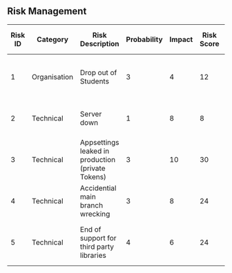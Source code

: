 ## Risk Management

| Risk ID |	Category | Risk Description |	Probability |	Impact |	Risk Score | Mitigation Strategy |	Indicator |	Contingency Plan	| Responsible |	Status |	Last modifed date |
|-|-|-|-|-|-|-|-|-|-|-|-|
|1	|Organisation|	Drop out of Students	|3|	4|	12|	Healthy Lifestyle, Benefits|	Longer absence|	Higher Workload, cancel unimportant featuers|	Alex|	Closed|	04.06.2023|
|2	|Technical|	Server down	|1	|8	|8|	Backup plan for deployment, Backup (Code, Data, etc.)| 	Email from provider, Health Monitoring|	Change to Azure|	Alex	|Open	|12.04.2023|
|3	|Technical|	Appsettings leaked in production (private Tokens)|3	|10	|30	|DO NOT PUSH THE REAL APPSETTINGS.JSON, if edited check git status|	Code Review, Pull Request |	Change secrets|	Pusher	|Closed	|04.06.2023|
|4	|Technical	|Accidential main branch wrecking|	3	|8	|24	|Git main branch protection |	Warning in git bash and force push|	Revert branch, force push recent main branch|	Pusher|	Closed	|12.04.2023|
|5	|Technical	|End of support for third party libraries	|4|	6|	24|	News monitoring on used 3rd party libraries|	Dependabot warning on github, Owasp Zap Warning|	Switch to own implementations, use old versions, use alternative libraries|	Anna|	Open	|12.04.2023|

